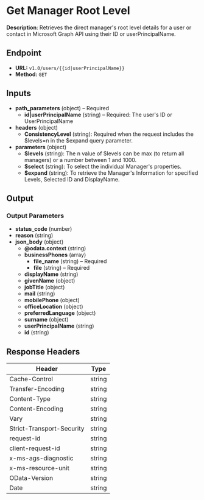 # Get Manager Root Level

**Description**: Retrieves the direct manager's root level details for a user or contact in Microsoft Graph API using their ID or userPrincipalName.

## Endpoint

- **URL:** `v1.0/users/{{id|userPrincipalName}}`
- **Method:** `GET`
## Inputs

- **path_parameters** (object) – Required
  - **id|userPrincipalName** (string) – Required: The user's ID or UserPrincipalName
- **headers** (object)
  - **ConsistencyLevel** (string): Required when the request includes the $levels=n in the $expand query parameter.
- **parameters** (object)
  - **$levels** (string): The n value of $levels can be max (to return all managers) or a number between 1 and 1000.
  - **$select** (string): To select the individual Manager's properties.
  - **$expand** (string): To retrieve the Manager's Information for specified Levels, Selected ID and DisplayName.
## Output

### Output Parameters

- **status_code** (number)
- **reason** (string)
- **json_body** (object)
  - **@odata.context** (string)
  - **businessPhones** (array)
    - **file_name** (string) – Required
    - **file** (string) – Required
  - **displayName** (string)
  - **givenName** (object)
  - **jobTitle** (object)
  - **mail** (string)
  - **mobilePhone** (object)
  - **officeLocation** (object)
  - **preferredLanguage** (object)
  - **surname** (object)
  - **userPrincipalName** (string)
  - **id** (string)
## Response Headers

| Header | Type |
|--------|------|
| Cache-Control | string |
| Transfer-Encoding | string |
| Content-Type | string |
| Content-Encoding | string |
| Vary | string |
| Strict-Transport-Security | string |
| request-id | string |
| client-request-id | string |
| x-ms-ags-diagnostic | string |
| x-ms-resource-unit | string |
| OData-Version | string |
| Date | string |